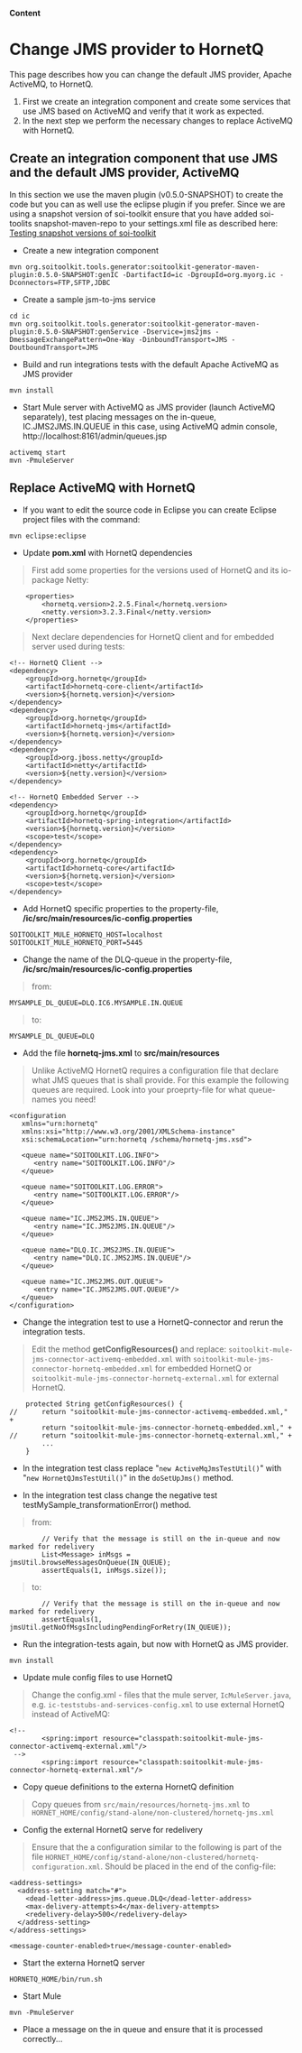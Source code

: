 **Content**


# Change JMS provider to HornetQ #

This page describes how you can change the default JMS provider, Apache ActiveMQ, to HornetQ.

  1. First we create an integration component and create some services that use JMS based on ActiveMQ and verify that it work as expected.
  1. In the next step we perform the necessary changes to replace ActiveMQ with HornetQ.

## Create an integration component that use JMS and the default JMS provider, ActiveMQ ##

In this section we use the maven plugin (v0.5.0-SNAPSHOT) to create the code but you can as well use the eclipse plugin if you prefer.
Since we are using a snapshot version of soi-toolkit ensure that you have added soi-toolits snapshot-maven-repo to your settings.xml file as described here: [Testing snapshot versions of soi-toolkit](DeveloperGuidelines#Testing_snapshot_versions_of_soi-toolkit.md)

  * Create a new integration component
```
mvn org.soitoolkit.tools.generator:soitoolkit-generator-maven-plugin:0.5.0-SNAPSHOT:genIC -DartifactId=ic -DgroupId=org.myorg.ic -Dconnectors=FTP,SFTP,JDBC
```

  * Create a sample jsm-to-jms service
```
cd ic
mvn org.soitoolkit.tools.generator:soitoolkit-generator-maven-plugin:0.5.0-SNAPSHOT:genService -Dservice=jms2jms -DmessageExchangePattern=One-Way -DinboundTransport=JMS -DoutboundTransport=JMS
```

  * Build and run integrations tests with the default Apache ActiveMQ as JMS provider
```
mvn install
```

  * Start Mule server with ActiveMQ as JMS provider (launch ActiveMQ separately), test placing messages on the in-queue, IC.JMS2JMS.IN.QUEUE in this case, using ActiveMQ admin console, http://localhost:8161/admin/queues.jsp
```
activemq start
mvn -PmuleServer
```

## Replace ActiveMQ with HornetQ ##

  * If you want to edit the source code in Eclipse you can create Eclipse project files with the command:
```
mvn eclipse:eclipse
```

  * Update **pom.xml** with HornetQ dependencies
> First add some properties for the versions used of HornetQ and its io-package Netty:
```
    <properties>
        <hornetq.version>2.2.5.Final</hornetq.version>
        <netty.version>3.2.3.Final</netty.version>
    </properties>
```

> Next declare dependencies for HornetQ client and for embedded server used during tests:
```
<!-- HornetQ Client -->
<dependency>
    <groupId>org.hornetq</groupId>
    <artifactId>hornetq-core-client</artifactId>
    <version>${hornetq.version}</version>
</dependency>
<dependency>
    <groupId>org.hornetq</groupId>
    <artifactId>hornetq-jms</artifactId>
    <version>${hornetq.version}</version>
</dependency>
<dependency>
    <groupId>org.jboss.netty</groupId>
    <artifactId>netty</artifactId>
    <version>${netty.version}</version>
</dependency>
	
<!-- HornetQ Embedded Server -->
<dependency>
    <groupId>org.hornetq</groupId>
    <artifactId>hornetq-spring-integration</artifactId>
    <version>${hornetq.version}</version>
    <scope>test</scope>
</dependency>
<dependency>
    <groupId>org.hornetq</groupId>
    <artifactId>hornetq-core</artifactId>
    <version>${hornetq.version}</version>
    <scope>test</scope>
</dependency>  
```

  * Add HornetQ specific properties to the property-file, **/ic/src/main/resources/ic-config.properties**
```
SOITOOLKIT_MULE_HORNETQ_HOST=localhost
SOITOOLKIT_MULE_HORNETQ_PORT=5445
```

  * Change the name of the DLQ-queue in the property-file, **/ic/src/main/resources/ic-config.properties**
> from:
```
MYSAMPLE_DL_QUEUE=DLQ.IC6.MYSAMPLE.IN.QUEUE
```
> to:
```
MYSAMPLE_DL_QUEUE=DLQ
```


  * Add the file **hornetq-jms.xml** to **src/main/resources**
> Unlike ActiveMQ HornetQ requires a configuration file that declare what JMS queues that is shall provide.
> For this example the following queues are required. Look into your proeprty-file for what queue-names you need!
```
<configuration 
   xmlns="urn:hornetq"
   xmlns:xsi="http://www.w3.org/2001/XMLSchema-instance"
   xsi:schemaLocation="urn:hornetq /schema/hornetq-jms.xsd">

   <queue name="SOITOOLKIT.LOG.INFO">
      <entry name="SOITOOLKIT.LOG.INFO"/>
   </queue>

   <queue name="SOITOOLKIT.LOG.ERROR">
      <entry name="SOITOOLKIT.LOG.ERROR"/>
   </queue>
   
   <queue name="IC.JMS2JMS.IN.QUEUE">
      <entry name="IC.JMS2JMS.IN.QUEUE"/>
   </queue>

   <queue name="DLQ.IC.JMS2JMS.IN.QUEUE">
      <entry name="DLQ.IC.JMS2JMS.IN.QUEUE"/>
   </queue>

   <queue name="IC.JMS2JMS.OUT.QUEUE">
      <entry name="IC.JMS2JMS.OUT.QUEUE"/>
   </queue>
</configuration>
```

  * Change the integration test to use a HornetQ-connector and rerun the integration tests.
> Edit the method **getConfigResources()** and replace:
> `soitoolkit-mule-jms-connector-activemq-embedded.xml` with
> `soitoolkit-mule-jms-connector-hornetq-embedded.xml` for embedded HornetQ or
> `soitoolkit-mule-jms-connector-hornetq-external.xml` for external HornetQ.
```
	protected String getConfigResources() {
//	 	return "soitoolkit-mule-jms-connector-activemq-embedded.xml," + 
		return "soitoolkit-mule-jms-connector-hornetq-embedded.xml," + 
//		return "soitoolkit-mule-jms-connector-hornetq-external.xml," +   
		...
	}
```

  * In the integration test class replace "`new ActiveMqJmsTestUtil()`" with "`new HornetQJmsTestUtil()`" in the `doSetUpJms()` method.

  * In the integration test class change the negative test testMySample\_transformationError() method.
> from:
```
        // Verify that the message is still on the in-queue and now marked for redelivery
        List<Message> inMsgs = jmsUtil.browseMessagesOnQueue(IN_QUEUE);
        assertEquals(1, inMsgs.size());
```
> to:
```
        // Verify that the message is still on the in-queue and now marked for redelivery
        assertEquals(1, jmsUtil.getNoOfMsgsIncludingPendingForRetry(IN_QUEUE));
```


  * Run the integration-tests again, but now with HornetQ as JMS provider.
```
mvn install
```

  * Update mule config files to use HornetQ
> Change the config.xml - files that the mule server, `IcMuleServer.java`, e.g. `ic-teststubs-and-services-config.xml` to use external HornetQ instead of ActiveMQ:
```
<!-- 
        <spring:import resource="classpath:soitoolkit-mule-jms-connector-activemq-external.xml"/>
 -->
        <spring:import resource="classpath:soitoolkit-mule-jms-connector-hornetq-external.xml"/>
```

  * Copy queue definitions to the externa HornetQ definition
> Copy queues from `src/main/resources/hornetq-jms.xml` to `HORNET_HOME/config/stand-alone/non-clustered/hornetq-jms.xml`

  * Config the external HornetQ serve for redelivery
> Ensure that the a configuration similar to the following is part of the file `HORNET_HOME/config/stand-alone/non-clustered/hornetq-configuration.xml`.
> Should be placed in the end of the config-file:
```
<address-settings>
  <address-setting match="#">
	<dead-letter-address>jms.queue.DLQ</dead-letter-address>
	<max-delivery-attempts>4</max-delivery-attempts>
	<redelivery-delay>500</redelivery-delay>
  </address-setting>
</address-settings>

<message-counter-enabled>true</message-counter-enabled>
```

  * Start the externa HornetQ server
```
HORNETQ_HOME/bin/run.sh
```

  * Start Mule
```
mvn -PmuleServer
```

  * Place a message on the in queue and ensure that it is processed correctly...